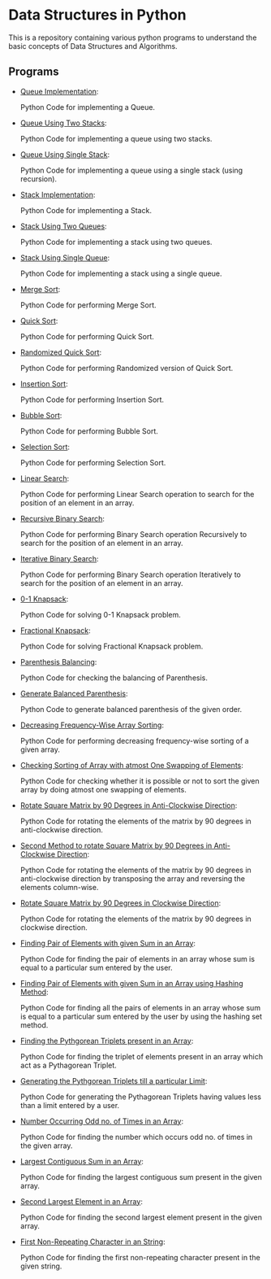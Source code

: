 # Data Structures in Python

This is a repository containing various python programs to understand the basic concepts of Data Structures and Algorithms.


## Programs

* [Queue Implementation](https://github.com/altruistcoder/Data-Structures-Python/blob/master/Queue/queue_implementation.py):

  Python Code for implementing a Queue.

* [Queue Using Two Stacks](https://github.com/altruistcoder/Data-Structures-Python/blob/master/Queue/queue_using_two_stacks.py):

  Python Code for implementing a queue using two stacks.

* [Queue Using Single Stack](https://github.com/altruistcoder/Data-Structures-Python/blob/master/Queue/queue_using_single_stack.py):

  Python Code for implementing a queue using a single stack (using recursion).

* [Stack Implementation](https://github.com/altruistcoder/Data-Structures-Python/blob/master/Stack/stack_implementation.py):

  Python Code for implementing a Stack.

* [Stack Using Two Queues](https://github.com/altruistcoder/Data-Structures-Python/blob/master/Stack/stack_using_two_queues.py):

  Python Code for implementing a stack using two queues.

* [Stack Using Single Queue](https://github.com/altruistcoder/Data-Structures-Python/blob/master/Stack/stack_using_single_queue.py):

  Python Code for implementing a stack using a single queue.

* [Merge Sort](https://github.com/altruistcoder/Data-Structures-Python/blob/master/Sorting%20Algorithms/merge_sort.py):

  Python Code for performing Merge Sort.


* [Quick Sort](https://github.com/altruistcoder/Data-Structures-Python/blob/master/Sorting%20Algorithms/quick_sort.py):

  Python Code for performing Quick Sort.


* [Randomized Quick Sort](https://github.com/altruistcoder/Data-Structures-Python/blob/master/Sorting%20Algorithms/quick_sort_randomized.py):

  Python Code for performing Randomized version of Quick Sort.


* [Insertion Sort](https://github.com/altruistcoder/Data-Structures-Python/blob/master/Sorting%20Algorithms/insertion_sort.py):

  Python Code for performing Insertion Sort.


* [Bubble Sort](https://github.com/altruistcoder/Data-Structures-Python/blob/master/Sorting%20Algorithms/bubble_sort.py):

  Python Code for performing Bubble Sort.


* [Selection Sort](https://github.com/altruistcoder/Data-Structures-Python/blob/master/Sorting%20Algorithms/selection_sort.py):

  Python Code for performing Selection Sort.


* [Linear Search](https://github.com/altruistcoder/Data-Structures-Python/blob/master/Searching%20Algorithms/linear_search.py):

  Python Code for performing Linear Search operation to search for the position of an element in an array.


* [Recursive Binary Search](https://github.com/altruistcoder/Data-Structures-Python/blob/master/Searching%20Algorithms/binary_search_iterative.py):

  Python Code for performing Binary Search operation Recursively to search for the position of an element in an array.


* [Iterative Binary Search](https://github.com/altruistcoder/Data-Structures-Python/blob/master/Searching%20Algorithms/binary_search_recursive.py):

  Python Code for performing Binary Search operation Iteratively to search for the position of an element in an array.
 

* [0-1 Knapsack](https://github.com/altruistcoder/Data-Structures-Python/blob/master/01_knapsack.py):

  Python Code for solving 0-1 Knapsack problem.


* [Fractional Knapsack](https://github.com/altruistcoder/Data-Structures-Python/blob/master/fractional_knapsack.py):

  Python Code for solving Fractional Knapsack problem.


* [Parenthesis Balancing](https://github.com/altruistcoder/Data-Structures-Python/blob/master/parenthesis_balanced_checking.py):

  Python Code for checking the balancing of Parenthesis.


* [Generate Balanced Parenthesis](https://github.com/altruistcoder/Data-Structures-Python/blob/master/generate_parenthesis.py):

  Python Code to generate balanced parenthesis of the given order.


* [Decreasing Frequency-Wise Array Sorting](https://github.com/altruistcoder/Data-Structures-Python/blob/master/decreasing_frequency_wise_sorting.py):

  Python Code for performing decreasing frequency-wise sorting of a given array.


* [Checking Sorting of Array with atmost One Swapping of Elements](https://github.com/altruistcoder/Data-Structures-Python/blob/master/check_one_swap_sort.py):

  Python Code for checking whether it is possible or not to sort the given array by doing atmost one swapping of elements.


* [Rotate Square Matrix by 90 Degrees in Anti-Clockwise Direction](https://github.com/altruistcoder/Data-Structures-Python/blob/master/90_rotate_square_matrix.py):

  Python Code for rotating the elements of the matrix by 90 degrees in anti-clockwise direction.


* [Second Method to rotate Square Matrix by 90 Degrees in Anti-Clockwise Direction](https://github.com/altruistcoder/Data-Structures-Python/blob/master/90_rotate_square_matrix2.py):

  Python Code for rotating the elements of the matrix by 90 degrees in anti-clockwise direction by transposing the array and reversing the elements column-wise.

* [Rotate Square Matrix by 90 Degrees in Clockwise Direction](https://github.com/altruistcoder/Data-Structures-Python/blob/master/90_rotate_square_matrix_clockwise.py):

  Python Code for rotating the elements of the matrix by 90 degrees in clockwise direction.

* [Finding Pair of Elements with given Sum in an Array](https://github.com/altruistcoder/Data-Structures-Python/blob/master/pair_with_given_sum.py):

  Python Code for finding the pair of elements in an array whose sum is equal to a particular sum entered by the user.

* [Finding Pair of Elements with given Sum in an Array using Hashing Method](https://github.com/altruistcoder/Data-Structures-Python/blob/master/pair_with_given_sum_hashing.py):

  Python Code for finding all the pairs of elements in an array whose sum is equal to a particular sum entered by the user by using the hashing set method.

* [Finding the Pythgorean Triplets present in an Array](https://github.com/altruistcoder/Data-Structures-Python/blob/master/find_pythagorean_triplet_in_array.py):

  Python Code for finding the triplet of elements present in an array which act as a Pythagorean Triplet.

* [Generating the Pythgorean Triplets till a particular Limit](https://github.com/altruistcoder/Data-Structures-Python/blob/master/generate_pythagorean_triplets.py):

  Python Code for generating the Pythagorean Triplets having values less than a limit entered by a user.

* [Number Occurring Odd no. of Times in an Array](https://github.com/altruistcoder/Data-Structures-Python/blob/master/number_occurring_odd_times.py):

  Python Code for finding the number which occurs odd no. of times in the given array.

* [Largest Contiguous Sum in an Array](https://github.com/altruistcoder/Data-Structures-Python/blob/master/largest_contiguous_array_sum.py):

  Python Code for finding the largest contiguous sum present in the given array.

* [Second Largest Element in an Array](https://github.com/altruistcoder/Data-Structures-Python/blob/master/second_largest_in_array.py):

  Python Code for finding the second largest element present in the given array.

* [First Non-Repeating Character in an String](https://github.com/altruistcoder/Data-Structures-Python/blob/master/first_non_repeating_character.py):

  Python Code for finding the first non-repeating character present in the given string.

